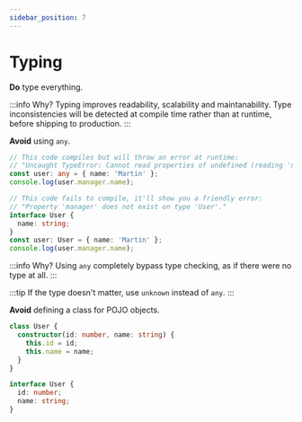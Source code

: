 ```yaml
---
sidebar_position: 7
---
```

# Typing

**Do** type everything.

:::info Why?
Typing improves readability, scalability and maintanability. Type inconsistencies will be detected at compile time rather than at runtime, before shipping to production.
:::

**Avoid** using `any`.

```ts title="❌ any"
// This code compiles but will throw an error at runtime:
// "Uncaught TypeError: Cannot read properties of undefined (reading 'name')"
const user: any = { name: 'Martin' };
console.log(user.manager.name);
```

```ts title="✅ Proper typing"
// This code fails to compile, it'll show you a friendly error:
// "Property 'manager' does not exist on type 'User'."
interface User {
  name: string;
}
const user: User = { name: 'Martin' };
console.log(user.manager.name);
```

:::info Why?
Using `any` completely bypass type checking, as if there were no type at all.
:::

:::tip
If the type doesn't matter, use `unknown` instead of `any`.
:::

**Avoid** defining a class for POJO objects.

```ts title="❌ POJO class"
class User {
  constructor(id: number, name: string) {
    this.id = id;
    this.name = name;
  }
}
```

```ts title="✅ Interface"
interface User {
  id: number;
  name: string;
}
```
